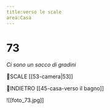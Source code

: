 ```yaml
---
title:verso le scale
area:Casa
---
```

# 73
_Ci sono un sacco di gradini_

👣SCALE [[53-camera|53]]

👣INDIETRO [[45-casa-verso il bagno]]

![[foto_73.jpg]]